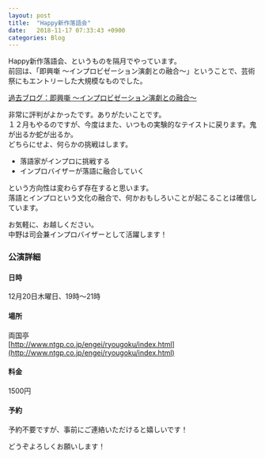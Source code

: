 ```yaml
---
layout: post
title:  "Happy新作落語会"
date:   2018-11-17 07:33:43 +0900
categories: Blog
---
```


Happy新作落語会、というものを隔月でやっています。    
前回は、「即興噺 〜インプロビゼーション演劇との融合〜」ということで、芸術祭にもエントリーした大規模なものでした。

[過去ブログ：即興噺 〜インプロビゼーション演劇との融合〜](https://naoshigenakanoyaze.github.io/blog/2018/10/25/SokkyoBanashi/)　

非常に評判がよかったです。ありがたいことです。  
１２月もやるのですが、今度はまた、いつもの実験的なテイストに戻ります。鬼が出るか蛇が出るか。  
どちらにせよ、何らかの挑戦はします。

* 落語家がインプロに挑戦する
* インプロバイザーが落語に融合していく

という方向性は変わらず存在すると思います。  
落語とインプロという文化の融合で、何かおもしろいことが起こることは確信しています。

お気軽に、お越しください。  
中野は司会兼インプロバイザーとして活躍します！


### 公演詳細

#### 日時  
12月20日木曜日、19時〜21時  

#### 場所  
両国亭  
[http://www.ntgp.co.jp/engei/ryougoku/index.html](http://www.ntgp.co.jp/engei/ryougoku/index.html)


#### 料金  
1500円   
  
#### 予約  
予約不要ですが、事前にご連絡いただけると嬉しいです！



どうぞよろしくお願いします！


